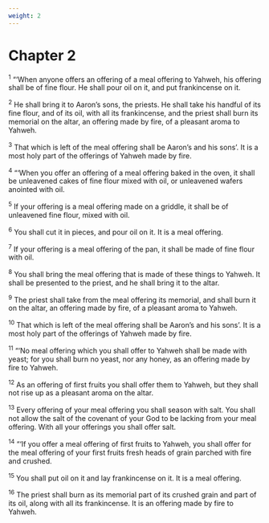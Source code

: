 ```yaml
---
weight: 2
---
```


# Chapter 2

<sup>1</sup> “‘When anyone offers an offering of a meal offering to Yahweh, his offering shall be of fine flour. He shall pour oil on it, and put frankincense on it. 

<sup>2</sup> He shall bring it to Aaron’s sons, the priests. He shall take his handful of its fine flour, and of its oil, with all its frankincense, and the priest shall burn its memorial on the altar, an offering made by fire, of a pleasant aroma to Yahweh. 

<sup>3</sup> That which is left of the meal offering shall be Aaron’s and his sons’. It is a most holy part of the offerings of Yahweh made by fire. 

<sup>4</sup> “‘When you offer an offering of a meal offering baked in the oven, it shall be unleavened cakes of fine flour mixed with oil, or unleavened wafers anointed with oil. 

<sup>5</sup> If your offering is a meal offering made on a griddle, it shall be of unleavened fine flour, mixed with oil. 

<sup>6</sup> You shall cut it in pieces, and pour oil on it. It is a meal offering. 

<sup>7</sup> If your offering is a meal offering of the pan, it shall be made of fine flour with oil. 

<sup>8</sup> You shall bring the meal offering that is made of these things to Yahweh. It shall be presented to the priest, and he shall bring it to the altar. 

<sup>9</sup> The priest shall take from the meal offering its memorial, and shall burn it on the altar, an offering made by fire, of a pleasant aroma to Yahweh. 

<sup>10</sup> That which is left of the meal offering shall be Aaron’s and his sons’. It is a most holy part of the offerings of Yahweh made by fire. 

<sup>11</sup> “‘No meal offering which you shall offer to Yahweh shall be made with yeast; for you shall burn no yeast, nor any honey, as an offering made by fire to Yahweh. 

<sup>12</sup> As an offering of first fruits you shall offer them to Yahweh, but they shall not rise up as a pleasant aroma on the altar. 

<sup>13</sup> Every offering of your meal offering you shall season with salt. You shall not allow the salt of the covenant of your God to be lacking from your meal offering. With all your offerings you shall offer salt. 

<sup>14</sup> “‘If you offer a meal offering of first fruits to Yahweh, you shall offer for the meal offering of your first fruits fresh heads of grain parched with fire and crushed. 

<sup>15</sup> You shall put oil on it and lay frankincense on it. It is a meal offering. 

<sup>16</sup> The priest shall burn as its memorial part of its crushed grain and part of its oil, along with all its frankincense. It is an offering made by fire to Yahweh. 


